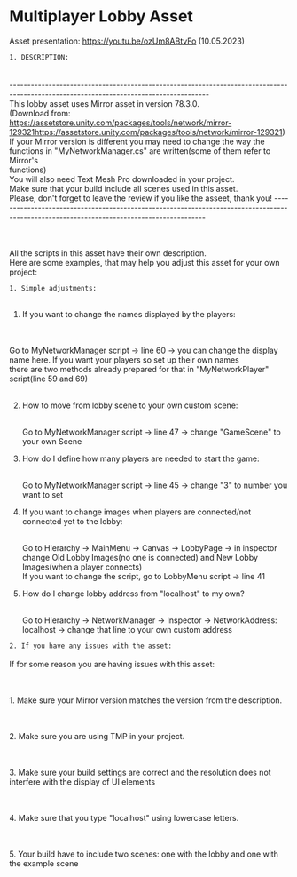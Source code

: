 
# Multiplayer Lobby Asset

Asset presentation: https://youtu.be/ozUm8ABtvFo     (10.05.2023)

<code>1. DESCRIPTION:</code><br><br>
<br>--------------------------------------------------------------------------------------------------------------------------------------
<br>This lobby asset uses Mirror asset in version 78.3.0.
<br>(Download from: https://assetstore.unity.com/packages/tools/network/mirror-129321https://assetstore.unity.com/packages/tools/network/mirror-129321)
<br>If your Mirror version is different you may need to change the way the functions in "MyNetworkManager.cs" are written(some of them refer to Mirror's <br>functions)
<br>You will also need Text Mesh Pro downloaded in your project.
<br>Make sure that your build include all scenes used in this asset.
<br>Please, don't forget to leave the review if you like the asseet, thank you!
-----------------------------------------------------------------------------------------------------------------------------------------<br><br>

<br>All the scripts in this asset have their own description.
<br>Here are some examples, that may help you adjust this asset for your own project:


<code>1. Simple adjustments:</code>     <br><br>
1.  If you want to change the names displayed by the players:

   <br><br> Go to MyNetworkManager script -> line 60 -> you can change the display name here. If you want your players so set up their own names 
    <br>there are two methods already prepared for that in "MyNetworkPlayer" script(line 59 and 69)<br><br>

2. How to move from lobby scene to your own custom scene:

    <br>Go to MyNetworkManager script -> line 47 -> change "GameScene" to your own Scene

3. How do I define how many players are needed to start the game:

   <br> Go to MyNetworkManager script -> line 45 -> change "3" to number you want to set

4. If you want to change images when players are connected/not connected yet to the lobby:

    <br>Go to Hierarchy -> MainMenu -> Canvas -> LobbyPage -> in inspector change Old Lobby Images(no one is connected) and New Lobby Images(when a player connects)
   <br> If you want to change the script, go to LobbyMenu script -> line 41

5. How do I change lobby address from "localhost" to my own?

   <br> Go to Hierarchy -> NetworkManager -> Inspector -> NetworkAddress: localhost -> change that line to your own custom address<br>
                                  
<code>2. If you have any issues with the asset: </code>     <br><br>
If for some reason you are having issues with this asset:

<br><br>1. Make sure your Mirror version matches the version from the description.

<br><br>2. Make sure you are using TMP in your project.

<br><br>3. Make sure your build settings are correct and the resolution does not interfere with the display of UI elements

<br><br>4. Make sure that you type "localhost" using lowercase letters.

<br><br>5. Your build have to include two scenes: one with the lobby and one with the example scene


